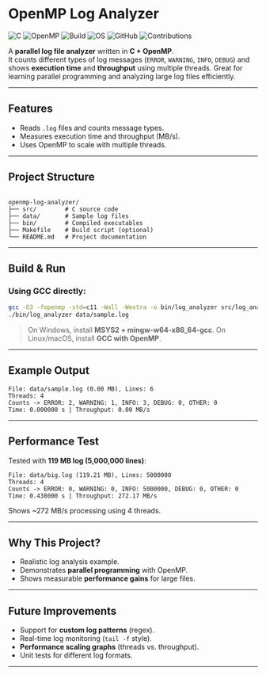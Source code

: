 
# OpenMP Log Analyzer
![C](https://img.shields.io/badge/language-C-blue?logo=c)
![OpenMP](https://img.shields.io/badge/OpenMP-Parallel%20Computing-yellow)
![Build](https://img.shields.io/badge/build-Makefile-green)
![OS](https://img.shields.io/badge/OS-Linux%20%7C%20Windows-lightgrey)
![GitHub](https://img.shields.io/badge/version-1.0-brightgreen)
![Contributions](https://img.shields.io/badge/contributions-welcome-orange)

A **parallel log file analyzer** written in **C + OpenMP**.  
It counts different types of log messages (`ERROR`, `WARNING`, `INFO`, `DEBUG`) and shows **execution time** and **throughput** using multiple threads. Great for learning parallel programming and analyzing large log files efficiently.

---

## Features
- Reads `.log` files and counts message types.  
- Measures execution time and throughput (MB/s).  
- Uses OpenMP to scale with multiple threads.  

---

## Project Structure
```

openmp-log-analyzer/
├── src/        # C source code
├── data/       # Sample log files
├── bin/        # Compiled executables
├── Makefile    # Build script (optional)
└── README.md   # Project documentation

````

---

## Build & Run
### Using GCC directly:
```bash
gcc -O3 -fopenmp -std=c11 -Wall -Wextra -o bin/log_analyzer src/log_analyzer.c
./bin/log_analyzer data/sample.log
````

> On Windows, install **MSYS2 + mingw-w64-x86\_64-gcc**.
> On Linux/macOS, install **GCC with OpenMP**.

---

## Example Output

```
File: data/sample.log (0.00 MB), Lines: 6
Threads: 4
Counts -> ERROR: 2, WARNING: 1, INFO: 3, DEBUG: 0, OTHER: 0
Time: 0.000000 s | Throughput: 0.00 MB/s
```

---

## Performance Test

Tested with **119 MB log (5,000,000 lines)**:

```
File: data/big.log (119.21 MB), Lines: 5000000
Threads: 4
Counts -> ERROR: 0, WARNING: 0, INFO: 5000000, DEBUG: 0, OTHER: 0
Time: 0.438000 s | Throughput: 272.17 MB/s
```

Shows \~272 MB/s processing using 4 threads.

---

## Why This Project?

* Realistic log analysis example.
* Demonstrates **parallel programming** with OpenMP.
* Shows measurable **performance gains** for large files.

---

## Future Improvements

* Support for **custom log patterns** (regex).
* Real-time log monitoring (`tail -f` style).
* **Performance scaling graphs** (threads vs. throughput).
* Unit tests for different log formats.
---


